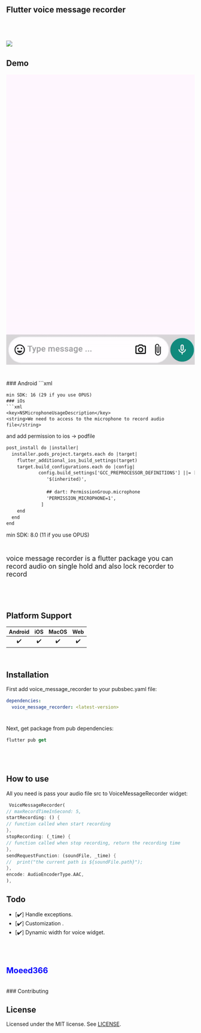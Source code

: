 ## Flutter voice message recorder


<div style="height:6px;"></div>

<div style="height:32px;"></div>

![](https://github.com/Moeed366/images/assets/101408316/d39904f4-9417-4c8b-919c-bc8c31c9079d)


## Demo

![Alt text](https://raw.githubusercontent.com/Moeed366/voice_message_recorder/main/voice_recorder.gif)
<div style="height:24px;"></div>
### Android
```xml
<uses-permission android:name="android.permission.RECORD_AUDIO" />
<uses-permission android:name="android.permission.WRITE_EXTERNAL_STORAGE" />
<application
        ...
        android:requestLegacyExternalStorage="true">

```
min SDK: 16 (29 if you use OPUS)
### iOs
```xml
<key>NSMicrophoneUsageDescription</key>
<string>We need to access to the microphone to record audio file</string>
```
and add permission to ios -> podfile
```xml
post_install do |installer|
  installer.pods_project.targets.each do |target|
    flutter_additional_ios_build_settings(target)
    target.build_configurations.each do |config|
            config.build_settings['GCC_PREPROCESSOR_DEFINITIONS'] ||= [
               '$(inherited)',

               ## dart: PermissionGroup.microphone
               'PERMISSION_MICROPHONE=1',
             ]
    end
  end
end
```

min SDK: 8.0 (11 if you use OPUS)

<div style="height:12px;"></div>
<p style="font-size: 18px" >
voice message recorder is a flutter package you can record audio on single hold and also lock recorder to record
</p>
<div style="height:40px;"></div>

## Platform Support

| Android | iOS | MacOS | Web |
| :-----: | :-: | :---: | :-: |
|   ✔️    | ✔️  |  ✔️   | ✔️  |

<div style="height:16px;"></div>

## Installation

First add voice_message_recorder to your pubsbec.yaml file:

```yml
dependencies:
  voice_message_recorder: <latest-version>
```

<div style="height:12px;"></div>

Next, get package from pub dependencies:

```dart
flutter pub get
```

<div style="height:40px;"></div>

## How to use

All you need is pass your audio file src to VoiceMessageRecorder widget:

```dart
 VoiceMessageRecorder(
// maxRecordTimeInSecond: 5,
startRecording: () {
// function called when start recording
},
stopRecording: (_time) {
// function called when stop recording, return the recording time
},
sendRequestFunction: (soundFile, _time) {
//  print("the current path is ${soundFile.path}");
},
encode: AudioEncoderType.AAC,
),
```

## Todo


- [✔️] Handle exceptions.
- [✔️] Customization .
- [✔️] Dynamic width for voice widget.

<div style="height:32px;"></div>


<h2>
<a style="text-decoration: none; color: #0000ff" href="https://github.com/Moeed366">Moeed366</a>
</h2>

<div style="height:16px;"></div>
### Contributing


## License

Licensed under the MIT license. See [LICENSE](https://github.com/Moeed366/voice_message_recorder/blob/main/LICENSE "LICENSE").

